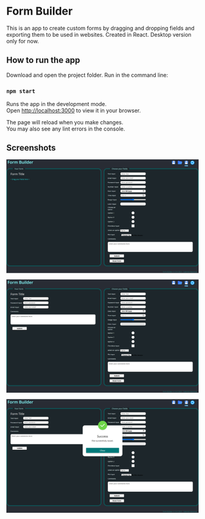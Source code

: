 Form Builder
============

This is an app to create custom forms by dragging and dropping fields and exporting them to be used in websites. Created in React.
Desktop version only for now.

## How to run the app

Download and open the project folder.
Run in the command line: 

### `npm start`

Runs the app in the development mode.\
Open [http://localhost:3000](http://localhost:3000) to view it in your browser.

The page will reload when you make changes.\
You may also see any lint errors in the console.

## Screenshots

![image](./src/screenshots/Screenshot-01-initial.png)

![image](./src/screenshots/Screenshot-02-building%20a%20form.png)

![image](./src/screenshots/Screenshot-03-saving%20file.png)